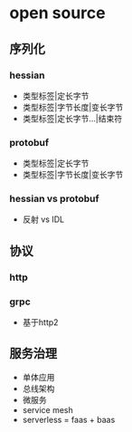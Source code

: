 # open source

## 序列化

### hessian

- 类型标签|定长字节
- 类型标签|字节长度|变长字节
- 类型标签|定长字节...|结束符

### protobuf

- 类型标签|定长字节
- 类型标签|字节长度|变长字节

### hessian vs protobuf

- 反射 vs IDL

## 协议

### http

### grpc

- 基于http2

## 服务治理

- 单体应用
- 总线架构
- 微服务
- service mesh
- serverless = faas + baas
